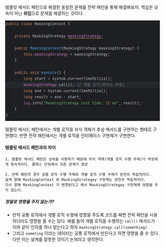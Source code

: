 템플릿 메서드 패턴으로 해결한 동일한 문제를 전략 패턴을 통해 해결해보자.
핵심은 상속이 아닌 **위임**으로 문제를 해결하는 것이다.

![[Pasted image 20251010164456.png]](../images/Pasted%20image%2020251010164456.png)

템플릿 메서드 패턴에서는 개별 로직을 자식 객체가 추상 메서드를 구현하는 형태로 구현했다.
반면 전략 패턴에서는 개별 로직을 인터페이스 구현체가 구현한다.

#### 템플릿 메서드 패턴과의 차이
```
1. 템플릿 메서드 패턴은 상속을 사용하기 때문에 자식 객체(개별 로직 수행 주체)가 부모에게 종속적이다. 클래스 단위에서 의존 관계가 형성

2. 전략 패턴의 경우 공통 로직 수행 주체와 개별 로직 수행 주체가 완전히 독립적이다.
쉽게 말해 MaskingContext 와 MaskingStrategey 구현체는 완전히 독립적이다.
다시 말해 MaskingContext 가 변경된다고 해서 MaskingStrategey 구현체에 영향을 주지 않는다.
```

##### 정말로 영향을 주지 않는가?
- 만약 공통 로직에서 개별 로직 수행에 영향을 주도록 코드를 짜면 전략 패턴을 사용하더라도 영향을 줄 수는 있다. 예를 들어 개별 로직을 수행하는 `call()` 메서드가 이와 같이 인자를 하나 받는다고 하자 `maskingStrategy.call(something)` 
- 그리고 `someting` 이라는 데이터는 공통 로직에서 만든다고 하면 영향을 줄 수 있다. 다만 이는 설계를 잘못한 것이기 논외라고 생각한다.
